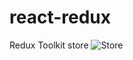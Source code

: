 # react-redux
Redux Toolkit store
![Store](https://user-images.githubusercontent.com/114938100/226605469-34a91f8d-b07f-4911-9e49-760ba1de7c37.PNG)

